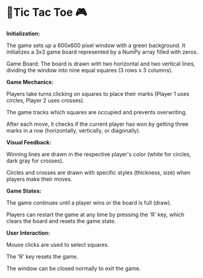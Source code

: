 # **🧩Tic Tac Toe 🎮**

**Initialization:**

The game sets up a 600x600 pixel window with a green background. It initializes a 3x3 game board represented by a NumPy array filled with zeros.

Game Board: The board is drawn with two horizontal and two vertical lines, dividing the window into nine equal squares (3 rows x 3 columns).

**Game Mechanics:**

Players take turns clicking on squares to place their marks (Player 1 uses circles, Player 2 uses crosses).

The game tracks which squares are occupied and prevents overwriting.

After each move, it checks if the current player has won by getting three marks in a row (horizontally, vertically, or diagonally).

**Visual Feedback:**

Winning lines are drawn in the respective player's color (white for circles, dark gray for crosses).

Circles and crosses are drawn with specific styles (thickness, size) when players make their moves.

**Game States:**

The game continues until a player wins or the board is full (draw).

Players can restart the game at any time by pressing the 'R' key, which clears the board and resets the game state.

**User Interaction:**

Mouse clicks are used to select squares.

The 'R' key resets the game.

The window can be closed normally to exit the game.
